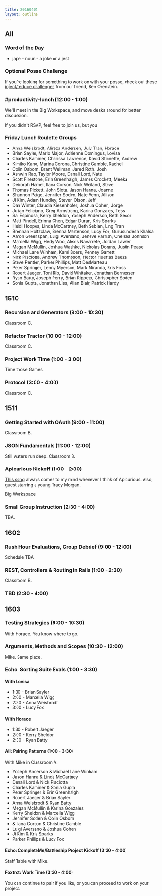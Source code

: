 ```yaml
---
title: 20160404
layout: outline
---
```


## All

### Word of the Day
* jape - noun - a joke or a jest

### Optional Posse Challenge

If you're looking for something to work on with your posse, check out
these [inject/reduce challenges](https://github.com/mikedao/inject) from
our friend, Ben Orenstein.

### #productivity-lunch (12:00 - 1:00)

We'll meet in the Big Workspace, and move desks around for better discussion.

If you didn't RSVP, feel free to join us, but you

### Friday Lunch Roulette Groups

* Anna Weisbrodt, Alireza Andersen, July Tran, Horace
* Brian Sayler, Marlo Major, Adrienne Domingus, Lovisa
* Charles Kaminer, Charissa Lawrence, David Stinnette, Andrew
* Kimiko Kano, Marina Corona, Christine Gamble, Rachel
* Colin Osborn, Brant Wellman, Jared Roth, Josh
* Ashwin Rao, Taylor Moore, Denali Lord, Nate
* Scott Firestone, Erin Greenhalgh, James Crockett, Meeka
* Deborah Hamel, Ilana Corson, Nick Weiland, Steve
* Thomas Pickett, John Slota, Jason Hanna, Joanne
* Shannon Paige, Jennifer Soden, Nate Venn, Allison
* Ji Kim, Adam Hundley, Steven Olson, Jeff
* Dan Winter, Claudia Kiesenhofer, Joshua Cohen, Jorge
* Julian Feliciano, Greg Armstrong, Karina Gonzales, Tess
* Sal Espinosa, Kerry Sheldon, Yoseph Anderson, Beth Secor
* Matt Pindell, Erinna Chen, Edgar Duran, Kris Sparks
* Heidi Hoopes, Linda McCartney, Beth Sebian, Ling Tran
* Brennan Holtzclaw, Brenna Martenson, Lucy Fox, Gurusundesh Khalsa
* Aaron Greenspan, Luigi Aversano, Jeneve Parrish, Chelsea Johnson
* Marcella Wigg, Hedy Woo, Alexis Navarrete, Jordan Lawler
* Megan McMullin, Joshua Washke, Nicholas Dorans, Justin Pease
* Michael Lane Winham, Kami Boers, Penney Garrett
* Nick Pisciotta, Andrew Thompson, Hector Huertas Baeza
* Steve Pentler, Parker Phillips, Matt DesMarteau
* Peter Springer, Lenny Myerson, Mark Miranda, Kris Foss
* Robert Jaeger, Toni Rib, David Whitaker, Jonathan Bernesser
* Ryan Batty, Joseph Perry, Brian Rippeto, Christopher Soden
* Sonia Gupta, Jonathan Liss, Allan Blair, Patrick Hardy

## 1510

### Recursion and Generators (9:00 - 10:30)

Classroom C.

### Refactor Tractor (10:00 - 12:00)

Classroom C.

### Project Work Time (1:00 - 3:00)

Time those Games

### Protocol (3:00 - 4:00)

Classroom C.


## 1511

### Getting Started with OAuth (9:00 - 11:00)

Classroom B.

### JSON Fundamentals (11:00 - 12:00)

Still waters run deep. Classroom B.

### Apicurious Kickoff (1:00 - 2:30)

[This song](https://www.youtube.com/watch?v=fwcONrTG7nk) always comes
to my mind whenever I think of Apicurious. Also, guest starring a young
Tracy Morgan.

Big Workspace

### Small Group Instruction (2:30 - 4:00)

TBA.


## 1602

### Rush Hour Evaluations, Group Debrief (9:00 - 12:00)

Schedule TBA

### REST, Controllers & Routing in Rails (1:00 - 2:30)

Classroom B.

### TBD (2:30 - 4:00)


## 1603

### Testing Strategies (9:00 - 10:30)

With Horace.  You know where to go.

### Arguments, Methods and Scopes (10:30 - 12:00)

Mike.  Same place.

### Echo: Sorting Suite Evals (1:00 - 3:30)

#### With Lovisa
* 1:30 - Brian Sayler
* 2:00 - Marcella Wigg
* 2:30 - Anna Weisbrodt
* 3:00 - Lucy Fox

#### With Horace
* 1:30 - Robert Jaeger
* 2:00 - Kerry Sheldon
* 2:30 - Ryan Batty

#### All: Pairing Patterns (1:00 - 3:30)

With Mike in Classroom A.

* Yoseph Anderson & Michael Lane Winham
* Jason Hanna & Linda McCartney
* Denali Lord & Nick Pisciotta
* Charles Kaminer & Sonia Gupta
* Peter Springer & Erin Greenhalgh
* Robert Jaeger & Brian Sayler
* Anna Weisbrodt & Ryan Batty
* Megan McMullin & Karina Gonzales
* Kerry Sheldon & Marcella Wigg
* Jennifer Soden & Colin Osborn
* & Ilana Corson & Christine Gamble
* Luigi Aversano & Joshua Cohen
* Ji Kim & Kris Sparks
* Parker Phillips & Lucy Fox

#### Echo: CompleteMe/Battleship Project Kickoff (3:30 - 4:00)

Staff Table with Mike.

#### Foxtrot: Work Time (3:30 - 4:00)

You can continue to pair if you like, or you can proceed to work on
your project.
